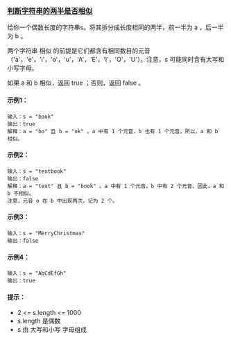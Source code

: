 ### [判断字符串的两半是否相似](https://leetcode-cn.com/problems/determine-if-string-halves-are-alike/)

给你一个偶数长度的字符串s。将其拆分成长度相同的两半，前一半为 a ，后一半为 b 。

两个字符串 相似 的前提是它们都含有相同数目的元音（'a'，'e'，'i'，'o'，'u'，'A'，'E'，'I'，'O'，'U'）。注意，s 可能同时含有大写和小写字母。

如果 a 和 b 相似，返回 true ；否则，返回 false 。

#### 示例1：
```
输入：s = "book"
输出：true
解释：a = "bo" 且 b = "ok" 。a 中有 1 个元音，b 也有 1 个元音。所以，a 和 b 相似。
```

#### 示例2：
```
输入：s = "textbook"
输出：false
解释：a = "text" 且 b = "book" 。a 中有 1 个元音，b 中有 2 个元音。因此，a 和 b 不相似。
注意，元音 o 在 b 中出现两次，记为 2 个。
```

#### 示例3：
```
输入：s = "MerryChristmas"
输出：false
```

#### 示例4：
```
输入：s = "AbCdEfGh"
输出：true
```

#### 提示：
- 2 <= s.length <= 1000
- s.length 是偶数
- s 由 大写和小写 字母组成